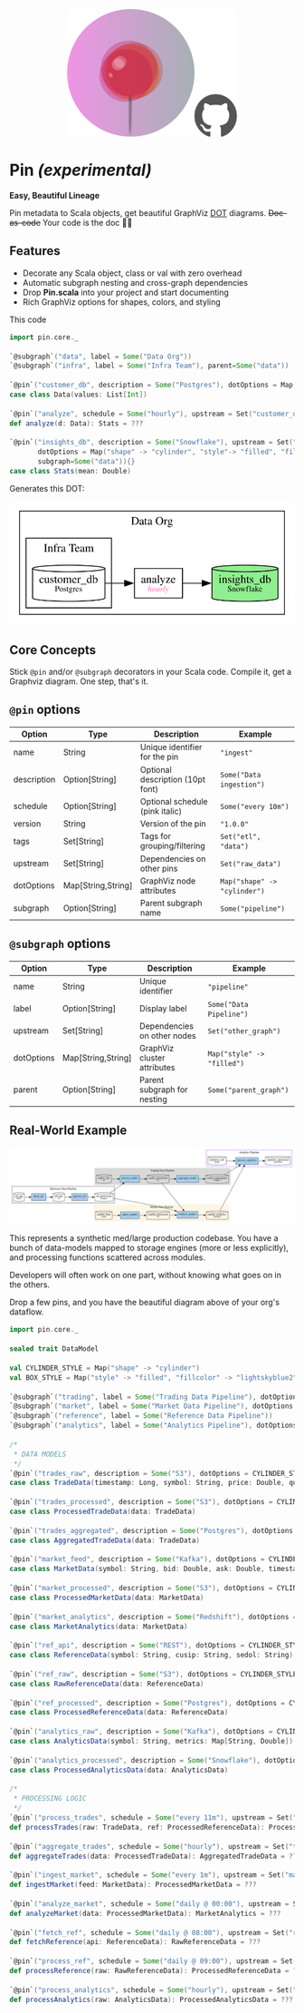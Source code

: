 <p align="center">
  <img src="pix/pin_with_github.png" width="300" alt="pin logo">
</p>

# Pin _(experimental)_
**Easy, Beautiful Lineage**

Pin metadata to Scala objects, get beautiful GraphViz [DOT](https://graphviz.org/doc/info/lang.html) diagrams. ~~Doc-as-code~~ Your code is the doc 📌✨

## Features
- Decorate any Scala object, class or val with zero overhead
- Automatic subgraph nesting and cross-graph dependencies
- Drop **Pin.scala** into your project and start documenting
- Rich GraphViz options for shapes, colors, and styling

This code
```scala
import pin.core._

`@subgraph`("data", label = Some("Data Org"))
`@subgraph`("infra", label = Some("Infra Team"), parent=Some("data"))

`@pin`("customer_db", description = Some("Postgres"), dotOptions = Map("shape" -> "cylinder"), subgraph=Some("infra")){}
case class Data(values: List[Int])

`@pin`("analyze", schedule = Some("hourly"), upstream = Set("customer_db"), subgraph=Some("data")){}
def analyze(d: Data): Stats = ???

`@pin`("insights_db", description = Some("Snowflake"), upstream = Set("analyze"),
       dotOptions = Map("shape" -> "cylinder", "style"-> "filled", "fillcolor" -> "lightgreen"),
       subgraph=Some("data")){}
case class Stats(mean: Double)
```

Generates this DOT:

<img src="pix/pin-example.svg">

## Core Concepts
Stick `@pin` and/or `@subgraph` decorators in your Scala code. Compile it, get a Graphviz diagram. One step, that's it.

## `@pin` options

| Option | Type | Description | Example |
|--------|------|-------------|---------|
| name | String | Unique identifier for the pin | `"ingest"` |
| description | Option[String] | Optional description (10pt font) | `Some("Data ingestion")` |
| schedule | Option[String] | Optional schedule (pink italic) | `Some("every 10m")` |
| version | String | Version of the pin | `"1.0.0"` |
| tags | Set[String] | Tags for grouping/filtering | `Set("etl", "data")` |
| upstream | Set[String] | Dependencies on other pins | `Set("raw_data")` |
| dotOptions | Map[String,String] | GraphViz node attributes | `Map("shape" -> "cylinder")` |
| subgraph | Option[String] | Parent subgraph name | `Some("pipeline")` |

## `@subgraph` options

| Option | Type | Description | Example |
|--------|------|-------------|---------|
| name | String | Unique identifier | `"pipeline"` |
| label | Option[String] | Display label | `Some("Data Pipeline")` |
| upstream | Set[String] | Dependencies on other nodes | `Set("other_graph")` |
| dotOptions | Map[String,String] | GraphViz cluster attributes | `Map("style" -> "filled")` |
| parent | Option[String] | Parent subgraph for nesting | `Some("parent_graph")` |

## Real-World Example
<img src="pix/pin-real-world-lr.svg">

This represents a synthetic med/large production codebase. You have a bunch of data-models mapped to storage engines
(more or less explicitly), and processing functions scattered across modules.

Developers will often work on one part, without knowing what goes on in the others.

Drop a few pins, and you have the beautiful diagram above of your org's dataflow.
```scala
import pin.core._

sealed trait DataModel

val CYLINDER_STYLE = Map("shape" -> "cylinder")
val BOX_STYLE = Map("style" -> "filled", "fillcolor" -> "lightskyblue2")

`@subgraph`("trading", label = Some("Trading Data Pipeline"), dotOptions = Map("style" -> "filled", "color" -> "grey85"))
`@subgraph`("market", label = Some("Market Data Pipeline"), dotOptions = Map("style" -> "filled", "color" -> "oldlace"))
`@subgraph`("reference", label = Some("Reference Data Pipeline"))
`@subgraph`("analytics", label = Some("Analytics Pipeline"), dotOptions = Map("color" -> "purple2"))

/*
 * DATA MODELS
 */
`@pin`("trades_raw", description = Some("S3"), dotOptions = CYLINDER_STYLE, subgraph = Some("trading")) {}
case class TradeData(timestamp: Long, symbol: String, price: Double, quantity: Int) extends DataModel

`@pin`("trades_processed", description = Some("S3"), dotOptions = CYLINDER_STYLE, subgraph = Some("trading"), upstream = Set("process_trades")) {}
case class ProcessedTradeData(data: TradeData)

`@pin`("trades_aggregated", description = Some("Postgres"), dotOptions = CYLINDER_STYLE, subgraph = Some("trading"), upstream = Set("aggregate_trades")) {}
case class AggregatedTradeData(data: TradeData)

`@pin`("market_feed", description = Some("Kafka"), dotOptions = CYLINDER_STYLE, subgraph = Some("market")) {}
case class MarketData(symbol: String, bid: Double, ask: Double, timestamp: Long) extends DataModel

`@pin`("market_processed", description = Some("S3"), dotOptions = CYLINDER_STYLE, subgraph = Some("market"), upstream = Set("ingest_market")) {}
case class ProcessedMarketData(data: MarketData)

`@pin`("market_analytics", description = Some("Redshift"), dotOptions = CYLINDER_STYLE, subgraph = Some("market"), upstream = Set("analyze_market")) {}
case class MarketAnalytics(data: MarketData)

`@pin`("ref_api", description = Some("REST"), dotOptions = CYLINDER_STYLE, subgraph = Some("reference")) {}
case class ReferenceData(symbol: String, cusip: String, sedol: String) extends DataModel

`@pin`("ref_raw", description = Some("S3"), dotOptions = CYLINDER_STYLE, subgraph = Some("reference"), upstream = Set("fetch_ref")) {}
case class RawReferenceData(data: ReferenceData)

`@pin`("ref_processed", description = Some("Postgres"), dotOptions = CYLINDER_STYLE, subgraph = Some("reference"), upstream = Set("process_ref")) {}
case class ProcessedReferenceData(data: ReferenceData)

`@pin`("analytics_raw", description = Some("Kafka"), dotOptions = CYLINDER_STYLE, subgraph = Some("analytics")) {}
case class AnalyticsData(symbol: String, metrics: Map[String, Double]) extends DataModel

`@pin`("analytics_processed", description = Some("Snowflake"), dotOptions = CYLINDER_STYLE, subgraph = Some("analytics"), upstream = Set("process_analytics")) {}
case class ProcessedAnalyticsData(data: AnalyticsData)

/*
 * PROCESSING LOGIC
 */
`@pin`("process_trades", schedule = Some("every 11m"), upstream = Set("trades_raw", "ref_processed"), subgraph = Some("trading"), dotOptions = BOX_STYLE) {}
def processTrades(raw: TradeData, ref: ProcessedReferenceData): ProcessedTradeData = ???

`@pin`("aggregate_trades", schedule = Some("hourly"), upstream = Set("trades_processed"), subgraph = Some("trading"), dotOptions = BOX_STYLE) {}
def aggregateTrades(data: ProcessedTradeData): AggregatedTradeData = ???

`@pin`("ingest_market", schedule = Some("every 1m"), upstream = Set("market_feed"), subgraph = Some("market"), dotOptions = BOX_STYLE) {}
def ingestMarket(feed: MarketData): ProcessedMarketData = ???

`@pin`("analyze_market", schedule = Some("daily @ 00:00"), upstream = Set("market_processed", "trades_processed", "ref_processed"), subgraph = Some("market"), dotOptions = BOX_STYLE) {}
def analyzeMarket(data: ProcessedMarketData): MarketAnalytics = ???

`@pin`("fetch_ref", schedule = Some("daily @ 08:00"), upstream = Set("ref_api"), subgraph = Some("reference"), dotOptions = BOX_STYLE) {}
def fetchReference(api: ReferenceData): RawReferenceData = ???

`@pin`("process_ref", schedule = Some("daily @ 09:00"), upstream = Set("ref_raw"), subgraph = Some("reference"), dotOptions = BOX_STYLE) {}
def processReference(raw: RawReferenceData): ProcessedReferenceData = ???

`@pin`("process_analytics", schedule = Some("hourly"), upstream = Set("analytics_raw", "market_analytics", "trades_aggregated"), subgraph = Some("analytics"), dotOptions = BOX_STYLE) {}
def processAnalytics(raw: AnalyticsData): ProcessedAnalyticsData = ???
```
